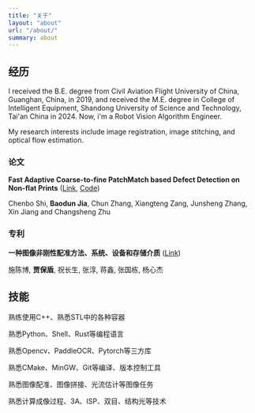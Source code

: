 ```yaml
---
title: "关于"
layout: "about"
url: "/about/"
summary: about
---
```


## 经历

I received the B.E. degree from Civil Aviation Flight University of China, Guanghan, China, in 2019, and received the M.E. degree in College of Intelligent Equipment, Shandong University of Science and Technology, Tai'an China in 2024. Now, i'm a Robot Vision Algorithm Engineer.

My research interests include image registration, image stitching, and optical flow estimation.

### 论文

**Fast Adaptive Coarse-to-fine PatchMatch based Defect Detection on Non-flat Prints** ([Link](https://ieeexplore.ieee.org/document/10363221), [Code](https://github.com/Jia-Baos/))

Chenbo Shi, **Baodun Jia**, Chun Zhang, Xiangteng Zang, Junsheng Zhang, Xin Jiang and Changsheng Zhu

### 专利

**一种图像非刚性配准方法、系统、设备和存储介质** ([Link](https://cpquery.cponline.cnipa.gov.cn/chinesepatent/index))

施陈博, **贾保盾**, 祝长生, 张淳, 蒋鑫, 张国栋, 杨心杰

## 技能

熟练使用C++、熟悉STL中的各种容器

熟悉Python、Shell、Rust等编程语言

熟悉Opencv、PaddleOCR、Pytorch等三方库

熟悉CMake、MinGW、Git等编译、版本控制工具

熟悉图像配准、图像拼接、光流估计等图像任务

熟悉计算成像过程、3A、ISP、双目、结构光等技术
